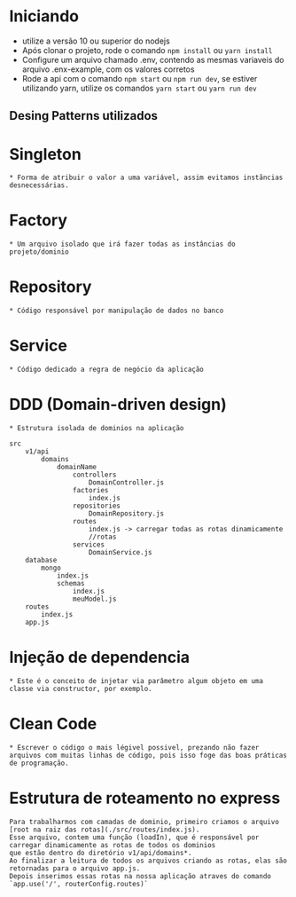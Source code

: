 # Iniciando
* utilize a versão 10 ou superior do nodejs
* Após clonar o projeto, rode o comando `npm install` ou `yarn install`
* Configure um arquivo chamado .env, contendo as mesmas variaveis do arquivo .enx-example, com os valores corretos
* Rode a api com o comando `npm start` ou `npm run dev`, se estiver utilizando yarn, utilize os comandos `yarn start` ou `yarn run dev`

## Desing Patterns utilizados
# Singleton
    * Forma de atribuir o valor a uma variável, assim evitamos instãncias desnecessárias. 
# Factory
    * Um arquivo isolado que irá fazer todas as instâncias do projeto/dominio
# Repository
    * Código responsável por manipulação de dados no banco
# Service
    * Código dedicado a regra de negócio da aplicação
# DDD (Domain-driven design)
    * Estrutura isolada de dominios na aplicação
    
    src
        v1/api
            domains
                domainName
                    controllers
                        DomainController.js
                    factories
                        index.js
                    repositories
                        DomainRepository.js
                    routes
                        index.js -> carregar todas as rotas dinamicamente
                        //rotas
                    services
                        DomainService.js
        database
            mongo
                index.js
                schemas
                    index.js
                    meuModel.js
        routes
            index.js
        app.js    


# Injeção de dependencia
    * Este é o conceito de injetar via parâmetro algum objeto em uma classe via constructor, por exemplo.

# Clean Code
    * Escrever o código o mais légivel possivel, prezando não fazer arquivos com muitas linhas de código, pois isso foge das boas práticas de programação. 


# Estrutura de roteamento no express
    Para trabalharmos com camadas de dominio, primeiro criamos o arquivo [root na raiz das rotas](./src/routes/index.js).
    Esse arquivo, contem uma função (loadIn), que é responsável por carregar dinamicamente as rotas de todos os dominios
    que estão dentro do diretório v1/api/domains*. 
    Ao finalizar a leitura de todos os arquivos criando as rotas, elas são retornadas para o arquivo app.js.
    Depois inserimos essas rotas na nossa aplicação atraves do comando `app.use('/', routerConfig.routes)`
    